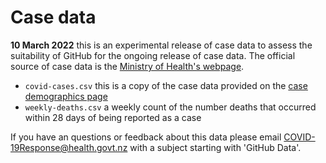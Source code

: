 # Case data

__10 March 2022__ this is an experimental release of case data to assess the suitability of GitHub for the ongoing release of case data. 
The official source of case data is the [Ministry of Health's webpage](https://www.health.govt.nz/covid-19-novel-coronavirus/covid-19-data-and-statistics/covid-19-current-cases).

- `covid-cases.csv` this is a copy of the case data provided on the 
     [case demographics page](https://www.health.govt.nz/covid-19-novel-coronavirus/covid-19-data-and-statistics/covid-19-case-demographics) 
- `weekly-deaths.csv` a weekly count of the number deaths that occurred within 28 days of being reported as a case

If you have an questions or feedback about this data please email [COVID-19Response@health.govt.nz](mailto:COVID-19Response@health.govt.nz) with a subject 
starting with 'GitHub Data'.
